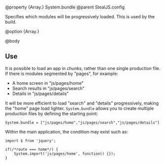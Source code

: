 @property {Array.<moduleName>} System.bundle
@parent StealJS.config

Specifies which modules will be progressively loaded.  This is 
used by the build.

@option {Array.<moduleName>}

@body

## Use

It is possible to load an app in chunks, rather than one single production file. If there is modules segmented by "pages", for example:

- A home screen in "js/pages/home"
- Search results in "js/pages/search"
- Details in "js/pages/details"

It will be more efficient to load "search" and "details" progressively, making the "home" page load lighter. `System.bundle` allows you to create multiple production files by defining the starting point:

    System.bundle = ["js/pages/home","js/pages/search","js/pages/details"]

Within the main application, the condition may exist such as:

```
import $ from 'jquery';

if(/*route === home*/) {
	System.import('js/pages/home', function() {});
}
```